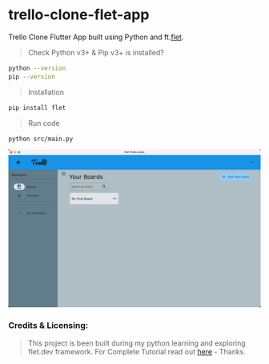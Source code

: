 # trello-clone-flet-app

Trello Clone Flutter App built using Python and ft.[flet](https://flet.dev/). 


> Check Python v3+ & Pip v3+ is installed?
```bash
python --version
pip --version
```

> Installation 
 ```bash
 pip install flet
 ```

> Run code
```bash
python src/main.py
```

![img](./demo/demo1.png)


### Credits & Licensing:

> This project is been built during my python learning and exploring flet.dev framework. For Complete Tutorial read out [here](https://flet.dev/docs/tutorials/trello-clone) - Thanks.